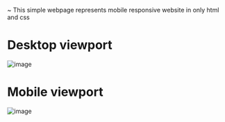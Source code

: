 ~ This simple webpage represents mobile responsive website in only html and css

# Desktop viewport
![image](https://github.com/DavisNoah02/21-days-of-JAVASCRIPT/assets/150019140/b728b02a-a60a-4bc7-88f0-6be42976dcbf)

# Mobile viewport
![image](https://github.com/DavisNoah02/21-days-of-JAVASCRIPT/assets/150019140/4f3459b8-b8fc-4b66-ac16-efbfceaf6f74)


